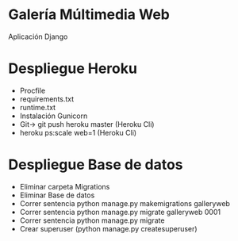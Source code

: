 # Galería Múltimedia Web

Aplicación Django

# Despliegue Heroku

- Procfile
- requirements.txt
- runtime.txt
- Instalación Gunicorn
- Git-> git push heroku master (Heroku Cli)
- heroku ps:scale web=1 (Heroku Cli)

# Despliegue Base de datos

- Eliminar carpeta Migrations
- Eliminar Base de datos
- Correr sentencia python manage.py makemigrations galleryweb
- Correr sentencia python manage.py migrate galleryweb 0001
- Correr sentencia python manage.py migrate
- Crear superuser (python manage.py createsuperuser)

